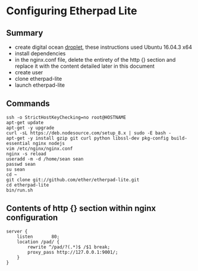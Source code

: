 # Configuring Etherpad Lite


## Summary
- create digital ocean [droplet](https://www.digitalocean.com/), these instructions used Ubuntu 16.04.3 x64
- install dependencies
- in the nginx.conf file, delete the entirety of the http {} section and replace it with the content detailed later in this document 
- create user
- clone etherpad-lite
- launch etherpad-lite

## Commands

    ssh -o StrictHostKeyChecking=no root@HOSTNAME
    apt-get update
    apt-get -y upgrade
    curl -sL https://deb.nodesource.com/setup_8.x | sudo -E bash -
    apt-get -y install gzip git curl python libssl-dev pkg-config build-essential nginx nodejs
    vim /etc/nginx/nginx.conf
    nginx -s reload
    useradd -m -d /home/sean sean
    passwd sean
    su sean
    cd ~
    git clone git://github.com/ether/etherpad-lite.git
    cd etherpad-lite
    bin/run.sh

## Contents of http {} section within nginx configuration

    server {
        listen       80;
        location /pad/ {
            rewrite ^/pad/?(.*)$ /$1 break;
            proxy_pass http://127.0.0.1:9001/;
        }
    }
